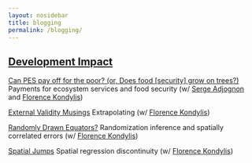 ```yaml
---
layout: nosidebar
title: blogging
permalink: /blogging/
---
```


## [Development Impact](https://blogs.worldbank.org/team/john-loeser)

[Can PES pay off for the poor? (or, Does food \[security\] grow on trees?)](https://blogs.worldbank.org/impactevaluations/can-pes-pay-poor-or-does-food-security-grow-trees) Payments for ecosystem services and food security (w/ <a title="Serge Adjognon" href="https://www.worldbank.org/en/about/people/g/guigonan-serge-adjognon">Serge Adjognon</a> and <a title="Florence Kondylis" href="https://sites.google.com/site/decrgkondylis/">Florence Kondylis</a>)

[External Validity Musings](https://blogs.worldbank.org/impactevaluations/external-validity-musings) Extrapolating  (w/ <a title="Florence Kondylis" href="https://sites.google.com/site/decrgkondylis/">Florence Kondylis</a>)

[Randomly Drawn Equators?](https://blogs.worldbank.org/impactevaluations/randomly-drawn-equators) Randomization inference and spatially correlated errors (w/ <a title="Florence Kondylis" href="https://sites.google.com/site/decrgkondylis/">Florence Kondylis</a>)

[Spatial Jumps](https://blogs.worldbank.org/impactevaluations/spatial-jumps) Spatial regression discontinuity (w/ <a title="Florence Kondylis" href="https://sites.google.com/site/decrgkondylis/">Florence Kondylis</a>)
